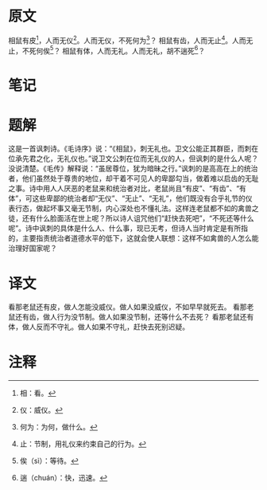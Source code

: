 # 原文
相鼠有皮[^1]，人而无仪[^2]。人而无仪，不死何为[^3]？
相鼠有齿，人而无止[^4]。人而无止，不死何俟[^5]？
相鼠有体，人而无礼。人而无礼，胡不遄死[^6]？
# 笔记

# 题解
这是一首讽刺诗。《毛诗序》说：“《相鼠》，刺无礼也。卫文公能正其群臣，而刺在位承先君之化，无礼仪也。”说卫文公刺在位而无礼仪的人，但讽刺的是什么人呢？没说清楚。《毛传》解释说：“虽居尊位，犹为暗昧之行。”讽刺的是高高在上的统治者，他们虽然处于尊贵的地位，却干着不可见人的卑鄙勾当，做着难以启齿的无耻之事。诗中用人人厌恶的老鼠来和统治者对比，老鼠尚且“有皮”、“有齿”、“有体”，可这些卑鄙的统治者却“无仪”、“无止”、“无礼”，他们既没有合乎礼节的仪表行态，做起坏事又毫无节制，内心深处也不懂礼法。这样连老鼠都不如的禽兽之徒，还有什么脸面活在世上呢？所以诗人诅咒他们“赶快去死吧”，“不死还等什么呢”。诗中讽刺的具体是什么人、什么事，现已无考，但诗人当时肯定是有所指的，主要指责统治者道德水平的低下，这就会使人联想：这样不如禽兽的人怎么能治理好国家呢？
# 译文
看那老鼠还有皮，做人怎能没威仪。做人如果没威仪，不如早早就死去。
看那老鼠还有齿，做人行为没节制。做人如果没节制，还等什么不去死？
看那老鼠还有体，做人反而不守礼。做人如果不守礼，赶快去死别迟疑。
# 注释

[^1]: 相：看。
[^2]: 仪：威仪。
[^3]: 何为：为何，做什么。
[^4]: 止：节制，用礼仪来约束自己的行为。
[^5]: 俟（sì）：等待。
[^6]: 遄（chuán）：快，迅速。